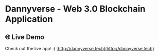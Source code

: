 # Dannyverse - Web 3.0 Blockchain Application

## 🌐 Live Demo 
Check out the live app! :) [http://dannyverse.tech](http://dannyverse.tech) 
